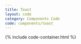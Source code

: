 ```yaml
---
title: Toast
layout: code
category: Components Code
code: components/toast
---
```


{% include code-container.html %}
